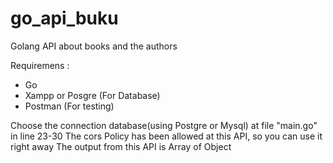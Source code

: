 # go_api_buku
Golang API about books and the authors

Requiremens :
  - Go
  - Xampp or Posgre (For Database)
  - Postman (For testing)

Choose the connection database(using Postgre or Mysql) at file "main.go" in line 23-30
The cors Policy has been allowed at this API, so you can use it right away
The output from this API is Array of Object
